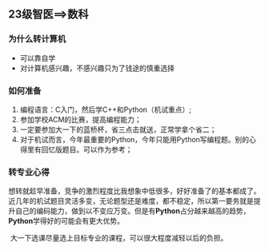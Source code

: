 ## 23级智医==>数科

### 为什么转计算机

* 可以靠自学
* 对计算机感兴趣，不感兴趣只为了钱途的慎重选择

### 如何准备

1.  编程语言：C入门，然后学C++和Python（机试重点）;
2.  参加学校ACM的比赛，提高编程能力；
3.  一定要参加大一下的蓝桥杯，省三点击就送，正常学拿个省二；
4.  对于机试而言，今年最重要的Python，今年只能用Python写编程题。别的心得里有回忆版题目。可以作为参考；

### 转专业心得

​	想转就趁早准备，竞争的激烈程度比我想象中低很多，好好准备了的基本都成了。近几年的机试题目灵活多变，无论题型还是难度，都不稳定，所以第一要务就是提升自己的编码能力，做到以不变应万变。但是有**Python**占分越来越高的趋势，**Python**学得好的可能会有更大优势。

​	大一下选课尽量选上目标专业的课程，可以很大程度减轻以后的负担。

